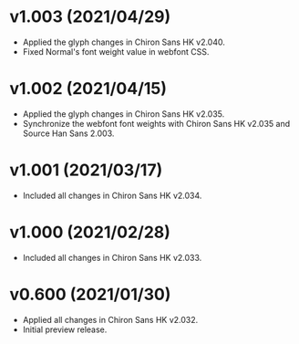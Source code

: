v1.003 (2021/04/29)
====
- Applied the glyph changes in Chiron Sans HK v2.040.
- Fixed Normal's font weight value in webfont CSS.

v1.002 (2021/04/15)
====
- Applied the glyph changes in Chiron Sans HK v2.035.
- Synchronize the webfont font weights with Chiron Sans HK v2.035 and Source Han Sans 2.003.

v1.001 (2021/03/17)
====
- Included all changes in Chiron Sans HK v2.034.

v1.000 (2021/02/28)
====
- Included all changes in Chiron Sans HK v2.033.

v0.600 (2021/01/30)
====
- Applied all changes in Chiron Sans HK v2.032.
- Initial preview release.
